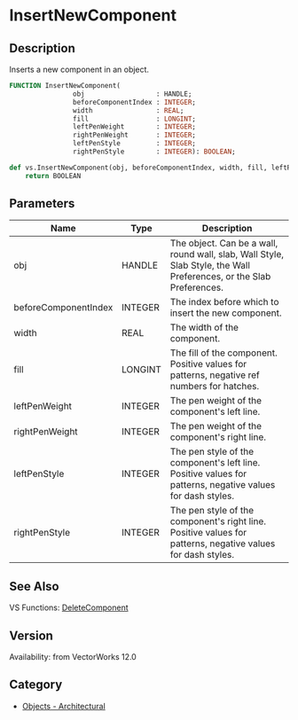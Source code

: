 # InsertNewComponent

## Description
Inserts a new component in an object.

```pascal
FUNCTION InsertNewComponent(
				obj                  : HANDLE;
				beforeComponentIndex : INTEGER;
				width                : REAL;
				fill                 : LONGINT;
				leftPenWeight        : INTEGER;
				rightPenWeight       : INTEGER;
				leftPenStyle         : INTEGER;
				rightPenStyle        : INTEGER): BOOLEAN;
```

```python
def vs.InsertNewComponent(obj, beforeComponentIndex, width, fill, leftPenWeight, rightPenWeight, leftPenStyle, rightPenStyle):
    return BOOLEAN
```

## Parameters
|Name|Type|Description|
|---|---|---|
|obj|HANDLE|The object. Can be a wall, round wall, slab, Wall Style, Slab Style, the Wall Preferences, or the Slab Preferences.|
|beforeComponentIndex|INTEGER|The index before which to insert the new component.|
|width|REAL|The width of the component.|
|fill|LONGINT|The fill of the component.  Positive values for patterns, negative ref numbers for hatches.|
|leftPenWeight|INTEGER|The pen weight of the component's left line.|
|rightPenWeight|INTEGER|The pen weight of the component's right line.|
|leftPenStyle|INTEGER|The pen style of the component's left line.  Positive values for patterns, negative values for dash styles.|
|rightPenStyle|INTEGER|The pen style of the component's right line.  Positive values for patterns, negative values for dash styles.|

## See Also
VS Functions:
[DeleteComponent](DeleteComponent.md)

## Version
Availability: from VectorWorks 12.0

## Category
* [Objects - Architectural](../Categories/Objects%20-%20Architectural.md)
